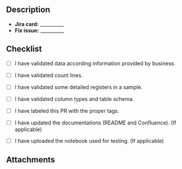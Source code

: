 ## Description
<!-- Describe your changes. -->

- **Jira card:** __________
- **Fix issue:** __________

## Checklist
<!---
This checklist is mostly useful as a reminder of small things that can easily be forgotten. Put an `x` in all the items that apply.
-->

- [ ] I have validated data according information provided by business.
- [ ] I have validated count lines.
- [ ] I have validated some detailed registers in a sample.
- [ ] I have validated column types and table schema.
- [ ] I have labeled this PR with the proper tags.
- [ ] I have updated the documentations (README and Confluence). (If applicable)
- [ ] I have uploaded the notebook used for testing. (If applicable)


## Attachments
<!--- (Optional)
If you have some interesting material (screenshots, documentation, links, etc...) to support your pull request, put it here.
-->